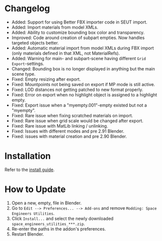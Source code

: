 # Changelog
* Added: Support for using Better FBX importer code in SEUT import.
* Added: Import materials from model XMLs.
* Added: Ability to customize bounding box color and transparency.
* Improved: Code around creation of subpart empties. Now handles targeted objects better.
* Added: Automatic material import from model XMLs during FBX import (only materials defined in that XML, not MaterialRefs).
* Added: Warning for main- and subpart-scene having different `Grid Export`-settings.
* Changed: Bounding box is no longer displayed in anything but the main scene type.
* Fixed: Empty resizing after export.
* Fixed: Mountpoints not being saved on export if MP mode is still active.
* Fixed: LOD distances not getting patched to new format properly.
* Fixed: Error on export when no highlight object is assigned to a highlight empty.
* Fixed: Export issue when a "myempty.001"-empty existed but not a "myempty".
* Fixed: Rare issue when fixing scratched materials on import.
* Fixed: Rare issue when grid scale would be changed after export.
* Fixed: Rare issue with MatLib linking / unlinking.
* Fixed: Issues with different modes and pre 2.91 Blender.
* Fixed: issues with material creation and pre 2.90 Blender.

# Installation
Refer to the [install guide](https://space-engineers-modding.github.io/modding-reference/tutorials/tools/3d-modelling/seut/setup.html).

# How to Update
1. Open a new, empty, file in Blender.
2. Go to `Edit --> Preferences... --> Add-ons` and remove `Modding: Space Engineers Utilities`.
3. Click `Install...` and select the newly downloaded `space_engineers_utilities_***.zip`.
4. Re-enter the paths in the addon's preferences.
5. Restart Blender.